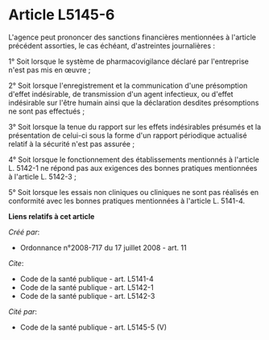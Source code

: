 # Article L5145-6

L'agence peut prononcer des sanctions financières mentionnées à l'article précédent assorties, le cas échéant, d'astreintes
journalières : 

1° Soit lorsque le système de pharmacovigilance déclaré par l'entreprise n'est pas mis en œuvre ; 

2° Soit lorsque l'enregistrement et la communication d'une présomption d'effet indésirable, de transmission d'un agent
infectieux, ou d'effet indésirable sur l'être humain ainsi que la déclaration desdites présomptions ne sont pas effectués ; 

3° Soit lorsque la tenue du rapport sur les effets indésirables présumés et la présentation de celui-ci sous la forme d'un
rapport périodique actualisé relatif à la sécurité n'est pas assurée ; 

4° Soit lorsque le fonctionnement des établissements mentionnés à l'article L. 5142-1 ne répond pas aux exigences des bonnes
pratiques mentionnées à l'article L. 5142-3 ; 

5° Soit lorsque les essais non cliniques ou cliniques ne sont pas réalisés en conformité avec les bonnes pratiques
mentionnées à l'article L. 5141-4.

**Liens relatifs à cet article**

_Créé par_:

  - Ordonnance n°2008-717 du 17 juillet 2008 - art. 11

_Cite_:

  - Code de la santé publique - art. L5141-4
  - Code de la santé publique - art. L5142-1
  - Code de la santé publique - art. L5142-3

_Cité par_:

  - Code de la santé publique - art. L5145-5 (V)
